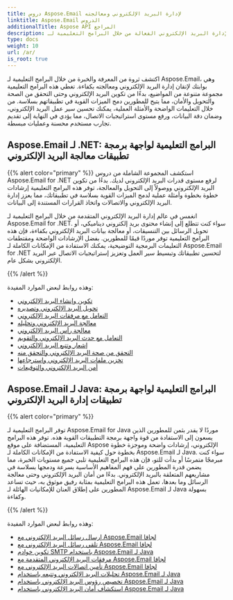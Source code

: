 ```yaml
---
title: دروس Aspose.Email لإدارة البريد الإلكتروني ومعالجته
linktitle: Aspose.Email الدروس
additionalTitle: Aspose API المراجع
description: أطلق العنان لإدارة البريد الإلكتروني الفعالة من خلال البرامج التعليمية لـ Aspose.Email. بدءًا من التكوين ووصولاً إلى الأمان، يمكنك إتقان الجوانب المتنوعة لتحسين سير العمل وتجارب المستخدم.
type: docs
weight: 10
url: /ar/
is_root: true
---
```

اكتشف ثروة من المعرفة والخبرة من خلال البرامج التعليمية لـ Aspose.Email، وهي بوابتك لإتقان إدارة البريد الإلكتروني ومعالجته بكفاءة. تغطي هذه البرامج التعليمية مجموعة متنوعة من المواضيع، بدءًا من تكوين البريد الإلكتروني وحتى التحقق من الصحة والتحويل والأمان، مما يتيح للمطورين دمج الميزات القوية في تطبيقاتهم بسلاسة. من خلال التعليمات الواضحة والأمثلة العملية، يمكنك تحسين سير عمل البريد الإلكتروني، وضمان دقة البيانات، ورفع مستوى استراتيجيات الاتصال، مما يؤدي في النهاية إلى تقديم تجارب مستخدم محسنة وعمليات مبسطة.

## Aspose.Email لـ .NET: البرامج التعليمية لواجهة برمجة تطبيقات معالجة البريد الإلكتروني
{{% alert color="primary" %}}
استكشف المجموعة الشاملة من دروس Aspose.Email for .NET لرفع مستوى قدرات البريد الإلكتروني لديك. بدءًا من تكوين البريد الإلكتروني ووصولاً إلى التحويل والمعالجة، توفر هذه البرامج التعليمية إرشادات خطوة بخطوة وأمثلة عملية لدمج الميزات القوية بسلاسة في تطبيقاتك، مما يعزز إدارة البريد الإلكتروني والاتصالات واتخاذ القرارات المستندة إلى البيانات.

انغمس في عالم إدارة البريد الإلكتروني المتقدمة من خلال البرامج التعليمية لـ Aspose.Email for .NET. سواء كنت تتطلع إلى إنشاء محتوى بريد إلكتروني ديناميكي، أو تحويل الرسائل بين التنسيقات، أو معالجة بيانات البريد الإلكتروني بكفاءة، فإن هذه البرامج التعليمية توفر موردًا قيمًا للمطورين. بفضل الإرشادات الواضحة ومقتطفات التعليمات البرمجية التوضيحية، يمكنك الاستفادة من الإمكانات الكاملة لـ Aspose.Email for .NET لتحسين تطبيقاتك وتبسيط سير العمل وتعزيز إستراتيجيات الاتصال عبر البريد الإلكتروني بشكل عام.

{{% /alert %}}

وهذه روابط لبعض الموارد المفيدة:
- [تكوين وإنشاء البريد الإلكتروني](./net/email-composition-and-creation/)
- [تحويل البريد الإلكتروني وتصديره](./net/email-conversion-and-export/)
- [التعامل مع مرفقات البريد الإلكتروني](./net/email-attachment-handling/)
- [معالجة البريد الإلكتروني وتحليله](./net/email-processing-and-analysis/)
- [معالجة رأس البريد الإلكتروني](./net/email-header-manipulation/)
- [التعامل مع حدث البريد الإلكتروني والتقويم](./net/email-event-and-calendar-handling/)
- [إشعار وتتبع البريد الإلكتروني](./net/email-notification-and-tracking/)
- [التحقق من صحة البريد الإلكتروني والتحقق منه](./net/email-validation-and-verification/)
- [تخزين ملفات البريد الإلكتروني واسترجاعها](./net/email-file-storage-and-retrieval/)
- [أمن البريد الإلكتروني والتوقيعات](./net/email-security-and-signatures/)

## Aspose.Email لـ Java: البرامج التعليمية لواجهة برمجة تطبيقات إدارة البريد الإلكتروني
{{% alert color="primary" %}}

توفر البرامج التعليمية لـ Aspose.Email for Java موردًا لا يقدر بثمن للمطورين الذين يسعون إلى الاستفادة من قوة واجهة برمجة التطبيقات القوية هذه. توفر هذه البرامج التعليمية، المستضافة على موقع Aspose الإلكتروني، إرشادات واضحة وموجزة خطوة بخطوة حول كيفية الاستفادة من الإمكانات الكاملة لـ Aspose.Email لـ Java. سواء كنت مبرمجًا متمرسًا أو بدأت للتو، فإن هذه البرامج التعليمية تلبي جميع مستويات الخبرة، مما يضمن قدرة المطورين على فهم المفاهيم الأساسية بسرعة ودمجها بسلاسة في مشاريعهم المتعلقة بالبريد الإلكتروني. بدءًا من أمان البريد الإلكتروني وحتى معالجة الرسائل وما بعدها، تعمل هذه البرامج التعليمية بمثابة رفيق موثوق به، حيث تساعد المطورين على إطلاق العنان للإمكانيات الهائلة لـ Aspose.Email لـ Java بسهولة وكفاءة.


{{% /alert %}}

وهذه روابط لبعض الموارد المفيدة:
- [إرسال رسائل البريد الإلكتروني مع Aspose.Email لجافا](./java/sending-emails/)
- [تلقي رسائل البريد الإلكتروني مع Aspose.Email لجافا](./java/receiving-emails/)
- [تكوين خوادم SMTP باستخدام Aspose.Email لـ Java](./java/configuring-smtp-servers/)
- [مرفقات البريد الإلكتروني المتقدمة مع Aspose.Email لجافا](./java/advanced-email-attachments/)
- [تأمين اتصالات البريد الإلكتروني مع Aspose.Email لجافا](./java/securing-email-communications/)
- [تحليلات البريد الإلكتروني وتتبعه باستخدام Aspose.Email لـ Java](./java/email-analytics-and-tracking/)
- [تخصيص رؤوس البريد الإلكتروني باستخدام Aspose.Email لـ Java](./java/customizing-email-headers/)
- [استكشاف أمان البريد الإلكتروني باستخدام Aspose.Email لـ Java](./java/exploring-email-security/)